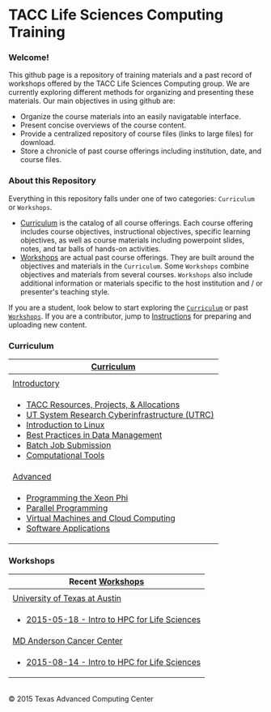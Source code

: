 # TACC Life Sciences Computing Training

### Welcome!

This github page is a repository of training materials and a past record of workshops offered by the TACC Life Sciences Computing group. We are currently exploring different methods for organizing and presenting these materials. Our main objectives in using github are:

* Organize the course materials into an easily navigatable interface. 
* Present concise overviews of the course content.
* Provide a centralized repository of course files (links to large files) for download.
* Store a chronicle of past course offerings including institution, date, and course files.


### About this Repository

Everything in this repository falls under one of two categories: `Curriculum` or `Workshops`.

* [Curriculum](Curriculum) is the catalog of all course offerings. Each course offering includes course objectives, instructional objectives, specific learning objectives, as well as course materials including powerpoint slides, notes, and tar balls of hands-on activities.
* [Workshops](Workshops) are actual past course offerings. They are built around the objectives and materials in the `Curriculum`. Some `Workshops` combine objectives and materials from several courses. `Workshops` also include additional
information or materials specific to the host institution and / or presenter's teaching style.

If you are a student, look below to start exploring the [`Curriculum`](#curr) or past [`Workshops`](#work). If you are a contributor, jump to [Instructions](Instructions.md) for preparing and uploading new content.


<a name="curr"></a>
### Curriculum

| [Curriculum](/Curriculum) |
| --- |
| |
| [Introductory](/Curriculum/Introductory) |
| <ul><li> [TACC Resources, Projects, &amp; Allocations](/Curriculum/Introductory/TACC) </li><li> [UT System Research Cyberinfrastructure \(UTRC\)](/Curriculum/Introductory/UTRC) </li><li> [Introduction to Linux](/Curriculum/Introductory/IntroToLinux) </li><li> [Best Practices in Data Management](/Curriculum/Introductory/DataManagement) </li><li> [Batch Job Submission](/Curriculum/Introductory/JobSubmission) </li><li> [Computational Tools](/Curriculum/Introductory/Tools) </li></ul> |
| [Advanced](/Curriculum/Advanced) |
| <ul><li> [Programming the Xeon Phi](/Curriculum/Advanced/XeonPhi) </li><li> [Parallel Programming](/Curriculum/Advanced/ParallelProg) </li><li> [Virtual Machines and Cloud Computing](/Curriculum/Advanced/VirtualMachines) </li><li> [Software Applications](/Curriculum/Advanced/Applications) </li></ul> |


<a name="work"></a>
### Workshops

| Recent [Workshops](/Workshops) |
| --- |
| |
| [University of Texas at Austin](/Workshops/UTexas) |
| <ul><li>[2015-05-18 - Intro to HPC for Life Sciences](/Workshops/UTexas/2015-05-18)</li></ul> |
| [MD Anderson Cancer Center](/Workshops/MDACC) |
| <ul><li>[2015-08-14 - Intro to HPC for Life Sciences](/Workshops/MDACC/2015-08-14)</li></ul> |



<br>
&copy; 2015 Texas Advanced Computing Center

